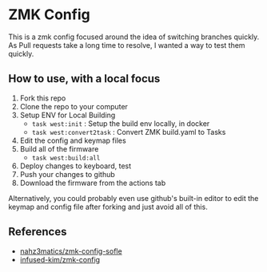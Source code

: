 # ZMK Config

This is a zmk config focused around the idea of switching branches quickly. As Pull requests take a long time to resolve, I wanted a way to test them quickly.


## How to use, with a local focus

1. Fork this repo
2. Clone the repo to your computer
3. Setup ENV for Local Building
   - `task west:init` :  Setup the build env locally, in docker
   - `task west:convert2task` : Convert ZMK build.yaml to Tasks
4. Edit the config and keymap files
5. Build all of the firmware
     - `task west:build:all`
6. Deploy changes to keyboard, test
7. Push your changes to github
8. Download the firmware from the actions tab

Alternatively, you could probably even use github's built-in editor to edit the keymap and config file after forking and just avoid all of this.

## References

- [nahz3matics/zmk-config-sofle](https://github.com/nahz3matics/zmk-config-sofle)
- [infused-kim/zmk-config](https://github.com/infused-kim/zmk-config)
